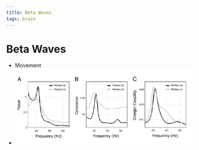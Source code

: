 ```yaml
---
title: Beta Waves
tags: brain
---
```


# Beta Waves
- Movement
- ![im](assets/Pasted%20Image%2020220502161106.png)






































































